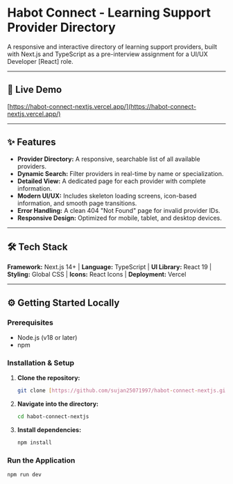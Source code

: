 # Habot Connect - Learning Support Provider Directory

A responsive and interactive directory of learning support providers, built with Next.js and TypeScript as a pre-interview assignment for a UI/UX Developer [React] role.

---

## 🚀 Live Demo

[https://habot-connect-nextjs.vercel.app/](https://habot-connect-nextjs.vercel.app/)

---

## ✨ Features

- **Provider Directory:** A responsive, searchable list of all available providers.
- **Dynamic Search:** Filter providers in real-time by name or specialization.
- **Detailed View:** A dedicated page for each provider with complete information.
- **Modern UI/UX:** Includes skeleton loading screens, icon-based information, and smooth page transitions.
- **Error Handling:** A clean 404 "Not Found" page for invalid provider IDs.
- **Responsive Design:** Optimized for mobile, tablet, and desktop devices.

---

## 🛠️ Tech Stack

**Framework:** Next.js 14+ | **Language:** TypeScript | **UI Library:** React 19 | **Styling:** Global CSS | **Icons:** React Icons | **Deployment:** Vercel

---

## ⚙️ Getting Started Locally

### Prerequisites

- Node.js (v18 or later)
- npm

### Installation & Setup

1.  **Clone the repository:**

    ```sh
    git clone [https://github.com/sujan25071997/habot-connect-nextjs.git](https://github.com/sujan25071997/habot-connect-nextjs.git)
    ```

2.  **Navigate into the directory:**

    ```sh
    cd habot-connect-nextjs
    ```

3.  **Install dependencies:**
    ```sh
    npm install
    ```

### Run the Application

```sh
npm run dev
```
